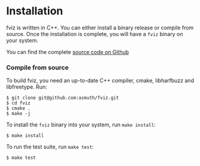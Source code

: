 Installation
============

fviz is written in C++. You can either install a binary release or compile
from source. Once the installation is complete, you will have a `fviz` binary
on your system.

You can find the complete [source code on Github](http://github.com/asmuth/fviz)

### Compile from source

To build fviz, you need an up-to-date C++ compiler, cmake, libharfbuzz and
libfreetype. Run:

    $ git clone git@github.com:asmuth/fviz.git
    $ cd fviz
    $ cmake .
    $ make -j

To install the `fviz` binary into your system, run `make install`:

    $ make install

To run the test suite, run `make test`:

    $ make test

